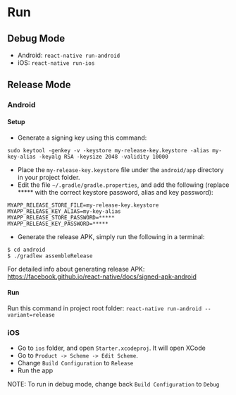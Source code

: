 # Run

## Debug Mode
- Android: `react-native run-android`
- iOS: `react-native run-ios`

## Release Mode

### Android

#### Setup
- Generate a signing key using this command:

```sudo keytool -genkey -v -keystore my-release-key.keystore -alias my-key-alias -keyalg RSA -keysize 2048 -validity 10000```

- Place the `my-release-key.keystore` file under the `android/app` directory in your project folder.
- Edit the file `~/.gradle/gradle.properties`, and add the following (replace ***** with the correct keystore password, alias and key password):
```
MYAPP_RELEASE_STORE_FILE=my-release-key.keystore
MYAPP_RELEASE_KEY_ALIAS=my-key-alias
MYAPP_RELEASE_STORE_PASSWORD=*****
MYAPP_RELEASE_KEY_PASSWORD=*****
```

- Generate the release APK, simply run the following in a terminal:
```
$ cd android
$ ./gradlew assembleRelease
```
For detailed info about generating release APK: https://facebook.github.io/react-native/docs/signed-apk-android

#### Run
Run this command in project root folder: `react-native run-android --variant=release`

### iOS
- Go to `ios` folder, and open `Starter.xcodeproj`. It will open XCode
- Go to `Product -> Scheme -> Edit Scheme`.
- Change `Build Configuration` to `Release`
- Run the app

NOTE: To run in debug mode, change back `Build Configuration` to `Debug`